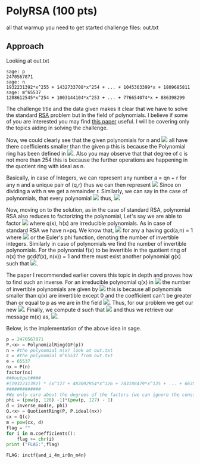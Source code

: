 # PolyRSA (100 pts)
all that warmup you need to get started
challenge files: out.txt

## Approach
Looking at out.txt
```
sage: p
2470567871
sage: n
1932231392*x^255 + 1432733708*x^254 + ... + 1045363399*x + 1809685811
sage: m^65537
1208612545*x^254 + 1003144104*x^253 + ... + 776654074*x + 886398299 
```
The challenge title and the data given makes it clear that we have to solve the standard [RSA](https://en.wikipedia.org/wiki/RSA_(cryptosystem)) problem but in the field of polynomials. I believe if some of you are interested you may find [this paper](http://www.diva-portal.se/smash/get/diva2:823505/FULLTEXT01.pdf) useful. I will be covering only the topics aiding in solving the challenge.

Now, we could clearly see that the given polynomials for n and <img src="https://render.githubusercontent.com/render/math?math=c = m^{65537}"> all have there coefficients smaller than the given p this is because the Polynomial ring has been defined in <img src="https://render.githubusercontent.com/render/math?math=\mathbb{Z}_p">. Also you may observe that that degree of c is not more than 254 this is because the further operations are happening in the quotient ring with ideal as n. 

Basically, in case of Integers, we can represent any number a = qn + r for any n and a unique pair of (q,r) thus we can then represent <img src="https://render.githubusercontent.com/render/math?math=a \equiv r \bmod n"> Since on dividing a with n we get a remainder r. Similarly, we can say in the case of polynomials, that every polynomial <img src="https://render.githubusercontent.com/render/math?math=f(x) = q(x)n(x) + r(x)">
thus, <img src="https://render.githubusercontent.com/render/math?math=f(x) \equiv r(x) \bmod n(x)">

Now, moving on to the solution, as in the case of standard RSA, polynomial RSA also reduces to factorizing the polynomial, Let's say we are able to factor <img src="https://render.githubusercontent.com/render/math?math=n(x) = q(x)h(x)"> where q(x), h(x) are irreducible polynomials. As in case of standard RSA we have n=pq. We know that, <img src="https://render.githubusercontent.com/render/math?math=a^{\phi(n)} \equiv 1 \bmod n"> for any a having gcd(a,n) = 1 where <img src="https://render.githubusercontent.com/render/math?math=\phi(n) = (p-1)*(q-1)"> or the Euler's phi function, denoting the number of invertible integers. Similarly in case of polynomials we find the number of invertible polynomials. For the polynomial f(x) to be invertible in the quotient ring of n(x) the gcd(f(x), n(x)) = 1 and there must exist another polynomial g(x) such that <img src="https://render.githubusercontent.com/render/math?math=f(x)g(x) \equiv 1 \bmod n">. 

The paper I recommended earlier covers this topic in depth and proves how to find such an inverse. For an irreducible polynomial q(x) in <img src="https://render.githubusercontent.com/render/math?math=\mathbb{Z}_p"> the number of invertible polynomials are given by <img src="https://render.githubusercontent.com/render/math?math=(p^{deg(q(x))} - 1)"> this is because all polynomials smaller than q(x) are invertible except 0 and the coefficient can't be greater than or equal to p as we are in the field <img src="https://render.githubusercontent.com/render/math?math=\mathbb{Z}_p">. Thus, for our problem we get our new <img src="https://render.githubusercontent.com/render/math?math=\phi(n(x)) = (p^{deg(q(x))} -1)*(p^{deg(h(x))} -1)">. Finally, we compute d such that <img src="https://render.githubusercontent.com/render/math?math=ed \equiv 1 \bmod \phi(n(x))"> and thus we retrieve our message m(x) as, <img src="https://render.githubusercontent.com/render/math?math=c(x)^d \equiv m(x) \bmod n(x)">.

Below, is the implementation of the above idea in sage.
```python
p = 2470567871
P.<x> = PolynomialRing(GF(p))
n = #the polynomial n(x) look at out.txt
c = #the polynomial m^65537 from out.txt
e = 65537
nx = P(n)
factor(nx)
###output####
#(1932231392) * (x^127 + 483092954*x^126 + 783188479*x^125 + ... + 663555668) * (x^128 + 627460182*x^127 + 1594545998*x^126 + ... + 951119341*x + 2464448261)
#############
#We only care about the degrees of the factors (we can ignore the constant factor)
phi = (pow(p, 128) -1)*(pow(p, 127) - 1)
d = inverse_mod(e, phi)
Q.<x> = QuotientRing(P, P.ideal(nx))
cx = Q(c)
m = pow(cx, d)
flag = ""
for i in m.coefficients():
	flag += chr(i)
print ("FLAG:",flag)
```

`FLAG: inctf{and_i_4m_ir0n_m4n}`